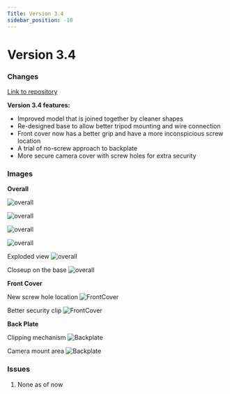 ```yaml
---
Title: Version 3.4
sidebar_position: -10
---
```


# Version 3.4

### Changes

[Link to repository](https://github.com/screensavers-club/argos-childnode-case/tree/main/3.4)

**Version 3.4 features:**

- Improved model that is joined together by cleaner shapes
- Re-designed base to allow better tripod mounting and wire connection
- Front cover now has a better grip and have a more inconspicious screw location
- A trial of no-screw approach to backplate
- More secure camera cover with screw holes for extra security

### Images

**Overall**

![overall](/img/v3-4/3-4-full1.png)

![overall](/img/v3-4/3-4-full2.png)

![overall](/img/v3-4/3-4-full3.png)

![overall](/img/v3-4/3-4-full4.png)

Exploded view
![overall](/img/v3-4/3-4-explode1.png)

Closeup on the base
![overall](/img/v3-4/3-4-close.png)

**Front Cover**

New screw hole location
![FrontCover](/img/v3-4/3-4-fc1.png)

Better security clip
![FrontCover](/img/v3-4/3-4-fc2.png)

**Back Plate**

Clipping mechanism
![Backplate](/img/v3-4/3-4-bp1.png)

Camera mount area
![Backplate](/img/v3-4/3-4-bp2.png)

### Issues

1. None as of now
